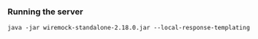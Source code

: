 ### Running the server

```shell
java -jar wiremock-standalone-2.18.0.jar --local-response-templating
```